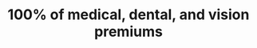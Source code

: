 ---
featimg: /assets/images/benefits/medical.svg
title: 100% of medical, dental, and vision premiums
description: Rafters, spouse and dependents who enroll
weight: 1
---